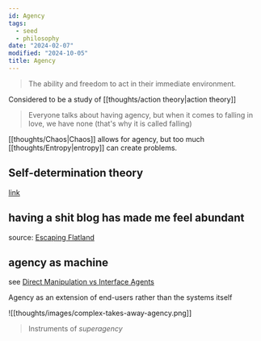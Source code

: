 ```yaml
---
id: Agency
tags:
  - seed
  - philosophy
date: "2024-02-07"
modified: "2024-10-05"
title: Agency
---
```


> The ability and freedom to act in their immediate environment.

Considered to be a study of [[thoughts/action theory|action theory]]

> Everyone talks about having agency, but when it comes to falling in love, we have none (that's why it is called falling)

[[thoughts/Chaos|Chaos]] allows for agency, but too much [[thoughts/Entropy|entropy]] can create problems.

## Self-determination theory

[link](https://selfdeterminationtheory.org/theory/)

## having a shit blog has made me feel abundant

source: [Escaping Flatland](https://www.henrikkarlsson.xyz/p/having-a-shit-blog-has-made-me-feel)

## agency as machine

see [Direct Manipulation vs Interface Agents](https://dl.acm.org/doi/10.1145/267505.267514)

Agency as an extension of end-users rather than the systems itself

![[thoughts/images/complex-takes-away-agency.png]]

> Instruments of _superagency_


